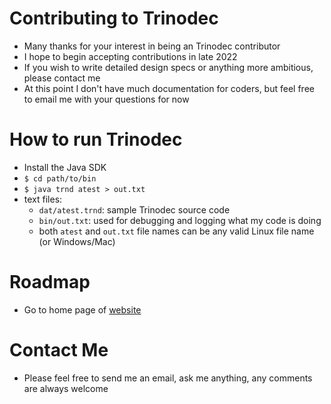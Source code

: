 # Contributing to Trinodec
* Many thanks for your interest in being an Trinodec contributor
* I hope to begin accepting contributions in late 2022
* If you wish to write detailed design specs or anything more ambitious, please contact me
* At this point I don't have much documentation for coders, but feel free to email me with your questions for now
# How to run Trinodec
* Install the Java SDK
* `$ cd path/to/bin`
* `$ java trnd atest > out.txt`
* text files:
  * `dat/atest.trnd`: sample Trinodec source code
  * `bin/out.txt`: used for debugging and logging what my code is doing
  * both `atest` and `out.txt` file names can be any valid Linux file name (or Windows/Mac)
# Roadmap
* Go to home page of [website](http://trinodec.com)
# Contact Me
* Please feel free to send me an email, ask me anything, any comments are always welcome
